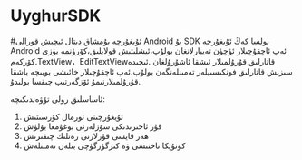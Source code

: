 UyghurSDK
=========

#ئۇيغۇرچە يۇمشاق دىتال ئىچىش قورالى Android
بۇ SDK بولسا كەڭ ئۇيغۇرچە Android ئەپ ئاچقۇچىلار ئۈچۈن تەييارلانغان بولۇپ،ئىشلىتىش قولايلىق،كۆرۈنمە يۈزى كۆركەم.TextView，EditTextViewقاتارلىق قۇرۇلمىلار ئىشقا ئاشۇرۇلغان .ئىچىدە سىزىش قاتارلىق فونكىسىيلەر تەمىنلەنگەن بولۇپ،ئەپ ئاچقۇچىلار خائىشى بويىچە باشقا قۇرۇلمىلارنىمۇ ئۆزگەرتىپ چىقسا بولىدۇ.

ئاساسلىق رولى تۆۋەندىكىچە:
1. ئۇيغۇرچىنى نورمال كۆرسىتىش
2. قۇر ئاخىرىدىكى سۆزلەرنى بوغۇمغا بۆلۈش
3. ھەر قايسى قۇرلارنى رەتلىك چىقىرىش
4. كونۇپكا تاختىسى ۋە كىرگۈزگۈچى بىلەن تەمىنلەش
